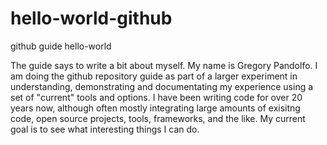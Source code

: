# hello-world-github
github guide hello-world

The guide says to write a bit about myself.  My name is Gregory Pandolfo.  I am doing the github repository guide as part of a larger experiment in understanding, demonstrating and documentating my experience using a set of "current" tools and options.  I have been writing code for over 20 years now, although often mostly integrating large amounts of exisitng code, open source projects, tools, frameworks, and the like.  My current goal is to see what interesting things I can do.
